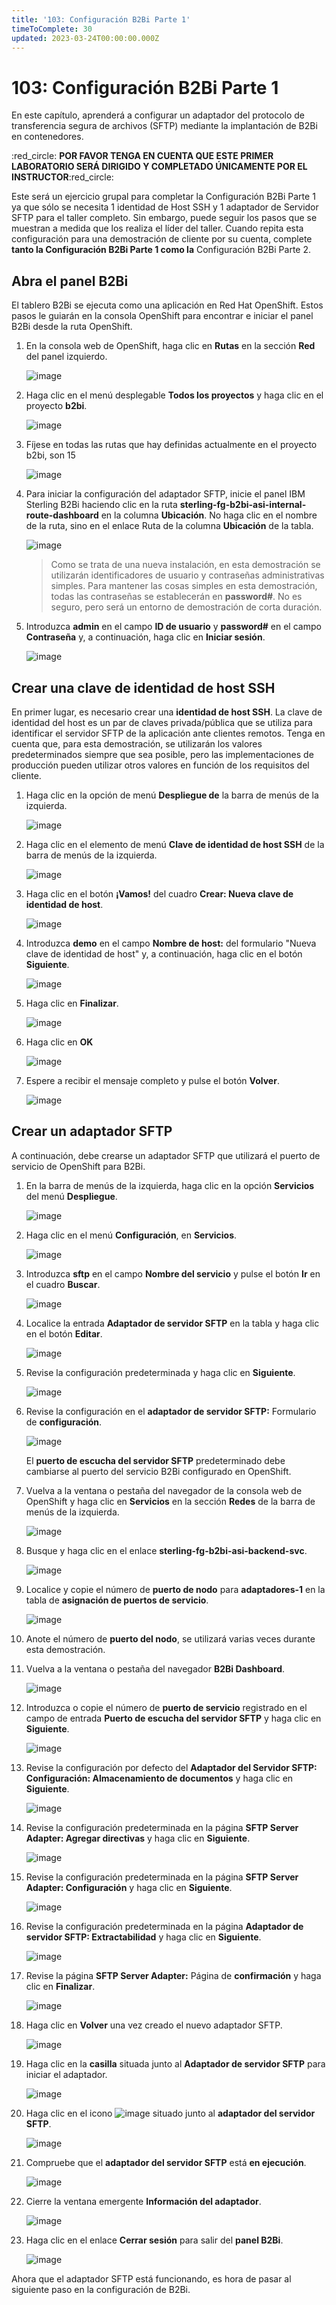 ```yaml
---
title: '103: Configuración B2Bi Parte 1'
timeToComplete: 30
updated: 2023-03-24T00:00:00.000Z
---
```

# 103: Configuración B2Bi Parte 1

En este capítulo, aprenderá a configurar un adaptador del protocolo de transferencia segura de archivos (SFTP) mediante la implantación de B2Bi en contenedores.

:red\_circle: **POR FAVOR TENGA EN CUENTA QUE ESTE PRIMER LABORATORIO SERÁ DIRIGIDO Y COMPLETADO ÚNICAMENTE POR EL INSTRUCTOR**:red\_circle:

Este será un ejercicio grupal para completar la Configuración B2Bi Parte 1 ya que sólo se necesita 1 identidad de Host SSH y 1 adaptador de Servidor SFTP para el taller completo. Sin embargo, puede seguir los pasos que se muestran a medida que los realiza el líder del taller. Cuando repita esta configuración para una demostración de cliente por su cuenta, complete **tanto la Configuración B2Bi Parte 1 como la** Configuración B2Bi Parte 2.

## Abra el panel B2Bi

El tablero B2Bi se ejecuta como una aplicación en Red Hat OpenShift. Estos pasos le guiarán en la consola OpenShift para encontrar e iniciar el panel B2Bi desde la ruta OpenShift.

1.  En la consola web de OpenShift, haga clic en **Rutas** en la sección **Red** del panel izquierdo.

    ![image](_attachments/OSOverviewToRoutes.png)

2.  Haga clic en el menú desplegable **Todos los proyectos** y haga clic en el proyecto **b2bi**.

    ![image](_attachments/OSRoutesMenu.png)

    <QuizAlert text="Several BP quiz questions will come from the OpenShift web console. When taking the BP quiz make sure the environment is still active and keep this demonstration script open." />

3.  Fíjese en todas las rutas que hay definidas actualmente en el proyecto b2bi, son 15

    ![image](_attachments/OSB2BiAllRoutes.png)

4.  Para iniciar la configuración del adaptador SFTP, inicie el panel IBM Sterling B2Bi haciendo clic en la ruta **sterling-fg-b2bi-asi-internal-route-dashboard** en la columna **Ubicación**. No haga clic en el nombre de la ruta, sino en el enlace Ruta de la columna **Ubicación** de la tabla.

    ![image](_attachments/OSB2BiDashboardRoute.png)

    > Como se trata de una nueva instalación, en esta demostración se utilizarán identificadores de usuario y contraseñas administrativas simples. Para mantener las cosas simples en esta demostración, todas las contraseñas se establecerán en **password#**. No es seguro, pero será un entorno de demostración de corta duración.

5.  Introduzca **admin** en el campo **ID de usuario** y **password#** en el campo **Contraseña** y, a continuación, haga clic en **Iniciar sesión**.

    ![image](_attachments/B2BiAdminLogin.png)

## Crear una clave de identidad de host SSH

En primer lugar, es necesario crear una **identidad de host SSH**. La clave de identidad del host es un par de claves privada/pública que se utiliza para identificar el servidor SFTP de la aplicación ante clientes remotos. Tenga en cuenta que, para esta demostración, se utilizarán los valores predeterminados siempre que sea posible, pero las implementaciones de producción pueden utilizar otros valores en función de los requisitos del cliente.

<QuizAlert text="Several BP quiz questions will come from the B2Bi dashboard. When taking the BP quiz make sure the environment is still active and keep this demonstration script open." />

1.  Haga clic en la opción de menú **Despliegue de** la barra de menús de la izquierda.

    ![image](_attachments/B2BiMainMenuToDeployment.png)

2.  Haga clic en el elemento de menú **Clave de identidad de host SSH** de la barra de menús de la izquierda.

    ![image](_attachments/B2BiMainMenuDeploymentToHIK.png)

3.  Haga clic en el botón **¡Vamos!** del cuadro **Crear: Nueva clave de identidad de host**.

    ![image](_attachments/B2BiHIK-CreatePage.png)

4.  Introduzca **demo** en el campo **Nombre de host:** del formulario "Nueva clave de identidad de host" y, a continuación, haga clic en el botón **Siguiente**.

    ![image](_attachments/B2BiHIK-HostName.png)

5.  Haga clic en **Finalizar**.

    ![image](_attachments/B2BiHIK-Finish.png)

6.  Haga clic en **OK**

    ![image](_attachments/B2BiHIKCreated.png)

7.  Espere a recibir el mensaje completo y pulse el botón **Volver**.

    ![image](_attachments/B2BiHIKCreatedCompleted.png)

## Crear un adaptador SFTP

A continuación, debe crearse un adaptador SFTP que utilizará el puerto de servicio de OpenShift para B2Bi.

1.  En la barra de menús de la izquierda, haga clic en la opción **Servicios** del menú **Despliegue**.

    ![image](_attachments/B2BiMainMenuDeploymentToServices.png)

2.  Haga clic en el menú **Configuración**, en **Servicios**.

    ![image](_attachments/B2BiMainMenuServicesToConfiguration.png)

3.  Introduzca **sftp** en el campo **Nombre del servicio** y pulse el botón **Ir** en el cuadro **Buscar**.

    ![image](_attachments/B2BiServicesConfiguratonForm.png)

4.  Localice la entrada **Adaptador de servidor SFTP** en la tabla y haga clic en el botón **Editar**.

    ![image](_attachments/B2BiServicesConfigurationSearchResults.png)

5.  Revise la configuración predeterminada y haga clic en **Siguiente**.

    ![image](_attachments/B2BiSFTPAdapterName1.png)

6.  Revise la configuración en el **adaptador de servidor SFTP:** Formulario de **configuración**.

    ![image](_attachments/B2BiSFTPDefaultSettings1.png)

    El **puerto de escucha del servidor SFTP** predeterminado debe cambiarse al puerto del servicio B2Bi configurado en OpenShift.

7.  Vuelva a la ventana o pestaña del navegador de la consola web de OpenShift y haga clic en **Servicios** en la sección **Redes** de la barra de menús de la izquierda.

    ![image](_attachments/OpenShiftRoutesPageToServices.png)

8.  Busque y haga clic en el enlace **sterling-fg-b2bi-asi-backend-svc**.

    ![image](_attachments/OSServicesASI.png)

9.  Localice y copie el número de **puerto de nodo** para **adaptadores-1** en la tabla de **asignación de puertos de servicio**.

    ![image](_attachments/OSServicesASIOverview-NodePort.png)

10. Anote el número de **puerto del nodo**, se utilizará varias veces durante esta demostración.

11. Vuelva a la ventana o pestaña del navegador **B2Bi Dashboard**.

    ![image](_attachments/B2BiSFTPDefaultSettings1.png)

12. Introduzca o copie el número de **puerto de servicio** registrado en el campo de entrada **Puerto de escucha del servidor SFTP** y haga clic en **Siguiente**.

    ![image](_attachments/B2BiSFTPDefaultSettings2.png)

13. Revise la configuración por defecto del **Adaptador del Servidor SFTP: Configuración: Almacenamiento de documentos** y haga clic en **Siguiente**.

    ![image](_attachments/B2BiSFTPStroage.png)

14. Revise la configuración predeterminada en la página **SFTP Server Adapter: Agregar directivas** y haga clic en **Siguiente**.

    ![image](_attachments/B2BiSFPPolicies.png)

15. Revise la configuración predeterminada en la página **SFTP Server Adapter: Configuración** y haga clic en **Siguiente**.

    ![image](_attachments/B2BiSFTPConfigPage.png)

16. Revise la configuración predeterminada en la página **Adaptador de servidor SFTP: Extractabilidad** y haga clic en **Siguiente**.

    ![image](_attachments/B2BiSFTPExtractability.png)

17. Revise la página **SFTP Server Adapter:** Página de **confirmación** y haga clic en **Finalizar**.

    ![image](_attachments/B2BiSFTPFinish.png)

18. Haga clic en **Volver** una vez creado el nuevo adaptador SFTP.

    ![image](_attachments/B2BiSFTPConfirmation.png)

19. Haga clic en la **casilla** situada junto al **Adaptador de servidor SFTP** para iniciar el adaptador.

    ![image](_attachments/B2BiSFTPStartAdapter.png)

20. Haga clic en el icono ![image](_attachments/BangIcon.png) situado junto al **adaptador del servidor SFTP**.

    ![image](_attachments/B2BiSFTPAdapterEnabled.png)

21. Compruebe que el **adaptador del servidor SFTP** está **en ejecución**.

    ![image](_attachments/B2BiSFTPAdapterStatus.png)

22. Cierre la ventana emergente **Información del adaptador**.

    ![image](_attachments/B2BiSFTPAdapterStatus2.png)

23. Haga clic en el enlace **Cerrar sesión** para salir del **panel B2Bi**.

    ![image](_attachments/B2BiLogout.png)

Ahora que el adaptador SFTP está funcionando, es hora de pasar al siguiente paso en la configuración de B2Bi.
